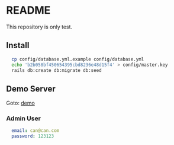 # README

This repository is only test.

## Install

``` bash
  cp config/database.yml.example config/database.yml
  echo 'b2b058bf450654395cbd8236e48d15f4' > config/master.key
  rails db:create db:migrate db:seed
```

## Demo Server

Goto: [demo](https://lucifer.app)

### Admin User

``` yaml
  email: can@can.com
  password: 123123
```